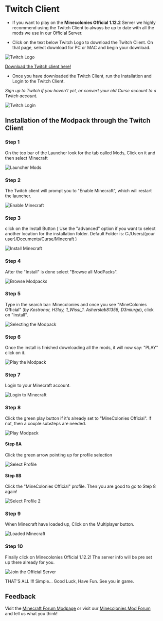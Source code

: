 # Twitch Client

* If you want to play on the **Minecolonies Official 1.12.2** Server we highly recommend using the Twitch Client to always be up to date with all the mods we use in our Official Server.


* Click on the text below Twitch Logo to download the Twitch Client. On that page, select download for PC or MAC and begin your download.

![Twitch Logo](../../assets/images/installation/twitch_logo.png "Click the link below!")

[Download the Twitch client here!](https://app.twitch.tv/ "Twitch App")

* Once you have downloaded the Twitch Client, run the Installation and Login to the Twitch Client.

_Sign up to Twitch if you haven't yet, or convert your old Curse account to a Twitch account._

![Twitch Login](../../assets/images/installation/twitch_0.png)

## Installation of the Modpack through the Twitch Client

### Step 1

On the top bar of the Launcher look for the tab called Mods, Click on it and then select Minecraft

![Launcher Mods](../../assets/images/installation/twitch_1.png)

### Step 2

The Twitch client will prompt you to "Enable Minecraft", which will restart the launcher.

![Enable Minecraft](../../assets/images/installation/twitch_2.png)

### Step 3

click on the Install Button ( Use the "advanced" option if you want to select another location for the installation folder. Default Folder is: C:/Users/(your user)/Documents/Curse/Minecraft )

![Install Minecraft](../../assets/images/installation/twitch_3.png)

### Step 4

After the "Install" is done select "Browse all ModPacks".

![Browse Modpacks](../../assets/images/installation/twitch_4.png)

### Step 5

Type in the search bar: Minecolonies and once you see "MineColonies Official" (_by Kostronor, H3lay, 1_Wissi_1. Asherslab81358, D3miurge_), click on "Install".

![Selecting the Modpack](../../assets/images/installation/twitch_5.png)

### Step 6

Once the install is finished downloading all the mods, it will now say: "PLAY" click on it.

![Play the Modpack](../../assets/images/installation/twitch_6.png)

### Step 7

Login to your Minecraft account.

![Login to Minecraft](../../assets/images/installation/twitch_7.png)

### Step 8

Click the green play button if it's already set to "MineColonies Official". If not, then a couple substeps are needed.

![Play Modpack](../../assets/images/installation/twitch_8.png)

#### Step 8A

Click the green arrow pointing up for profile selection

![Select Profile](../../assets/images/installation/twitch_8a.png)

#### Step 8B

Click the "MineColonies Official" profile. Then you are good to go to Step 8 again!

![Select Profile 2](../../assets/images/installation/twitch_8b.png)

### Step 9

When Minecraft have loaded up, Click on the Multiplayer button.

![Loaded Minecraft](../../assets/images/installation/twitch_9.png)

### Step 10

Finally click on Minecolonies Official 1.12.2! The server info will be pre set up there already for you.

![Join the Official Server](../../assets/images/installation/twitch_10.png)

THAT'S ALL !!! Simple... Good Luck, Have Fun. See you in game.

## Feedback

Visit the [Minecraft Forum Modpage](https://www.minecraftforum.net/forums/mapping-and-modding-java-edition/minecraft-mods/2736767-minecolonies-colony-simulator-now-in-playable-beta) or visit our [Minecolonies Mod Forum](https://forum.minecolonies.com/) and tell us what you think!
